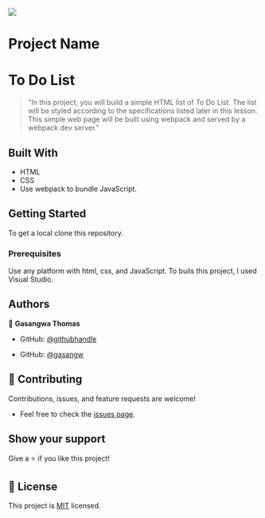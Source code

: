 ![](https://img.shields.io/badge/Microverse-blueviolet)


# Project Name

# To Do List

> "In this project, you will build a simple HTML list of To Do List. The list will be styled according to the specifications listed later in this lesson. This simple web page will be built using webpack and served by a webpack dev server."

## Built With

- HTML
- CSS
- Use webpack to bundle JavaScript.

## Getting Started

To get a local clone this repository.

### Prerequisites

Use any platform with html, css, and JavaScript. To buils this project, I used Visual Studio.


## Authors

👤 **Gasangwa Thomas**


- GitHub: [@githubhandle](https://github.com/gasangw)


- GitHub: [@gasangw](https://github.com/gasangw)


## 🤝 Contributing

Contributions, issues, and feature requests are welcome!


- Feel free to check the [issues page](https://github.com/gasangw/To-Do-List/issues).


## Show your support

Give a ⭐️ if you like this project!



## 📝 License

This project is [MIT](https://github.com/microverseinc/readme-template/blob/master/MIT.md) licensed.

